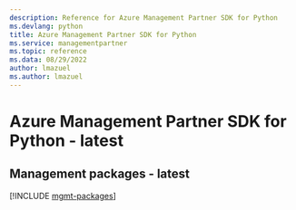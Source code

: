 ```yaml
---
description: Reference for Azure Management Partner SDK for Python
ms.devlang: python
title: Azure Management Partner SDK for Python
ms.service: managementpartner
ms.topic: reference
ms.data: 08/29/2022
author: lmazuel
ms.author: lmazuel
---
```

# Azure Management Partner SDK for Python - latest

## Management packages - latest
[!INCLUDE [mgmt-packages](management-partner-mgmt-index.md)]